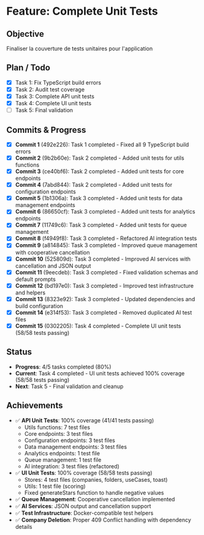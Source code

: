 # Feature: Complete Unit Tests

## Objective
Finaliser la couverture de tests unitaires pour l'application

## Plan / Todo
- [x] Task 1: Fix TypeScript build errors
- [x] Task 2: Audit test coverage
- [x] Task 3: Complete API unit tests
- [x] Task 4: Complete UI unit tests
- [ ] Task 5: Final validation

## Commits & Progress
- [x] **Commit 1** (492e226): Task 1 completed - Fixed all 9 TypeScript build errors
- [x] **Commit 2** (9b2b60e): Task 2 completed - Added unit tests for utils functions
- [x] **Commit 3** (ce40bf6): Task 2 completed - Added unit tests for core endpoints
- [x] **Commit 4** (7abd844): Task 2 completed - Added unit tests for configuration endpoints
- [x] **Commit 5** (1b1306a): Task 3 completed - Added unit tests for data management endpoints
- [x] **Commit 6** (86650cf): Task 3 completed - Added unit tests for analytics endpoints
- [x] **Commit 7** (11749c6): Task 3 completed - Added unit tests for queue management
- [x] **Commit 8** (f4949f8): Task 3 completed - Refactored AI integration tests
- [x] **Commit 9** (a814845): Task 3 completed - Improved queue management with cooperative cancellation
- [x] **Commit 10** (525809d): Task 3 completed - Improved AI services with cancellation and JSON output
- [x] **Commit 11** (9eecdeb): Task 3 completed - Fixed validation schemas and default prompts
- [x] **Commit 12** (bd197e0): Task 3 completed - Improved test infrastructure and helpers
- [x] **Commit 13** (8323e92): Task 3 completed - Updated dependencies and build configuration
- [x] **Commit 14** (e314f53): Task 3 completed - Removed duplicated AI test files
- [x] **Commit 15** (0302205): Task 4 completed - Complete UI unit tests (58/58 tests passing)

## Status
- **Progress**: 4/5 tasks completed (80%)
- **Current**: Task 4 completed - UI unit tests achieved 100% coverage (58/58 tests passing)
- **Next**: Task 5 - Final validation and cleanup

## Achievements
- ✅ **API Unit Tests**: 100% coverage (41/41 tests passing)
  - Utils functions: 7 test files
  - Core endpoints: 3 test files
  - Configuration endpoints: 3 test files
  - Data management endpoints: 3 test files
  - Analytics endpoints: 1 test file
  - Queue management: 1 test file
  - AI integration: 3 test files (refactored)
- ✅ **UI Unit Tests**: 100% coverage (58/58 tests passing)
  - Stores: 4 test files (companies, folders, useCases, toast)
  - Utils: 1 test file (scoring)
  - Fixed generateStars function to handle negative values
- ✅ **Queue Management**: Cooperative cancellation implemented
- ✅ **AI Services**: JSON output and cancellation support
- ✅ **Test Infrastructure**: Docker-compatible test helpers
- ✅ **Company Deletion**: Proper 409 Conflict handling with dependency details
